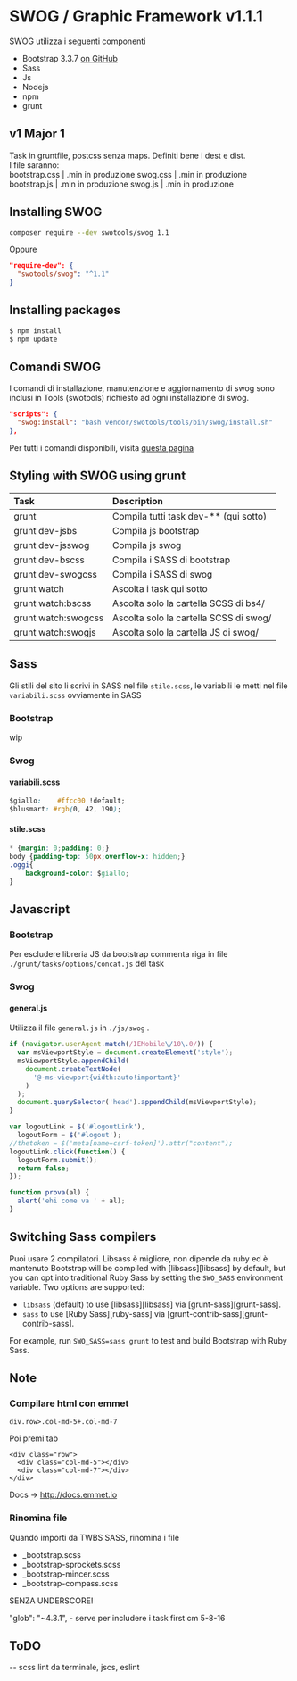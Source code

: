 # SWOG / Graphic Framework v1.1.1
SWOG utilizza i seguenti componenti
* Bootstrap 3.3.7 [on GitHub](https://github.com/twbs/bootstrap/tree/v3.3.7)
* Sass
* Js
* Nodejs
* npm
* grunt

## v1 Major 1
Task in gruntfile, postcss senza maps. Definiti bene i dest e dist.<br>
I file saranno:<br>
bootstrap.css | .min in produzione
swog.css | .min in produzione
bootstrap.js | .min in produzione
swog.js | .min in produzione


## Installing SWOG
```bash
composer require --dev swotools/swog 1.1
```
Oppure
```json
"require-dev": {
  "swotools/swog": "^1.1"
}
```
## Installing packages
```bash
$ npm install
$ npm update
```

## Comandi SWOG
I comandi di installazione, manutenzione e aggiornamento di swog sono inclusi in Tools (swotools) richiesto ad ogni installazione di swog.
```json
"scripts": {
  "swog:install": "bash vendor/swotools/tools/bin/swog/install.sh"
},
```
Per tutti i comandi disponibili, visita [questa pagina](https://github.com/swotools/tools#comandi)

## Styling with SWOG using grunt

Task                | Description
:------------------ | :-------------------------------------
grunt               | Compila tutti task dev-** (qui sotto)
grunt dev-jsbs      | Compila js bootstrap
grunt dev-jsswog    | Compila js swog
grunt dev-bscss     | Compila i SASS di bootstrap
grunt dev-swogcss   | Compila i SASS di swog
grunt watch         | Ascolta i task qui sotto
grunt watch:bscss   | Ascolta solo la cartella SCSS di bs4/
grunt watch:swogcss | Ascolta solo la cartella SCSS di swog/
grunt watch:swogjs  | Ascolta solo la cartella JS di swog/

## Sass
Gli stili del sito li scrivi in SASS nel file `stile.scss`, le variabili le metti nel file `variabili.scss` ovviamente in SASS
### Bootstrap
wip
### Swog
#### variabili.scss

```css
$giallo:    #ffcc00 !default;
$blusmart: #rgb(0, 42, 190);
```
#### stile.scss

```css
* {margin: 0;padding: 0;}
body {padding-top: 50px;overflow-x: hidden;}
.oggi{
    background-color: $giallo;
}
```
## Javascript

### Bootstrap

Per escludere libreria JS da bootstrap commenta riga in file `./grunt/tasks/options/concat.js` del task

### Swog
#### general.js

Utilizza il file `general.js` in `./js/swog` .

```javascript
if (navigator.userAgent.match(/IEMobile\/10\.0/)) {
  var msViewportStyle = document.createElement('style');
  msViewportStyle.appendChild(
    document.createTextNode(
      '@-ms-viewport{width:auto!important}'
    )
  );
  document.querySelector('head').appendChild(msViewportStyle);
}

var logoutLink = $('#logoutLink'),
  logoutForm = $('#logout');
//thetoken = $('meta[name=csrf-token]').attr("content");
logoutLink.click(function() {
  logoutForm.submit();
  return false;
});

function prova(al) {
  alert('ehi come va ' + al);
}
```
## Switching Sass compilers
Puoi usare 2 compilatori. Libsass è migliore, non dipende da ruby ed è mantenuto
Bootstrap will be compiled with [libsass][libsass] by default, but you can opt into traditional Ruby Sass by setting the `SWO_SASS` environment variable. Two options are supported:

* `libsass` (default) to use [libsass][libsass] via [grunt-sass][grunt-sass].
* `sass` to use [Ruby Sass][ruby-sass] via [grunt-contrib-sass][grunt-contrib-sass].

For example, run `SWO_SASS=sass grunt` to test and build Bootstrap with Ruby Sass.

## Note
### Compilare html con emmet

```code
div.row>.col-md-5+.col-md-7
```
Poi premi tab
```code
<div class="row">
  <div class="col-md-5"></div>
  <div class="col-md-7"></div>
</div>
```

Docs -> <http://docs.emmet.io>

### Rinomina file
Quando importi da TWBS SASS, rinomina i file
* _bootstrap.scss
* _bootstrap-sprockets.scss
* _bootstrap-mincer.scss
* _bootstrap-compass.scss

SENZA UNDERSCORE!

"glob": "~4.3.1", - serve per includere i task first cm 5-8-16

## ToDO

-- scss lint da terminale, jscs, eslint
